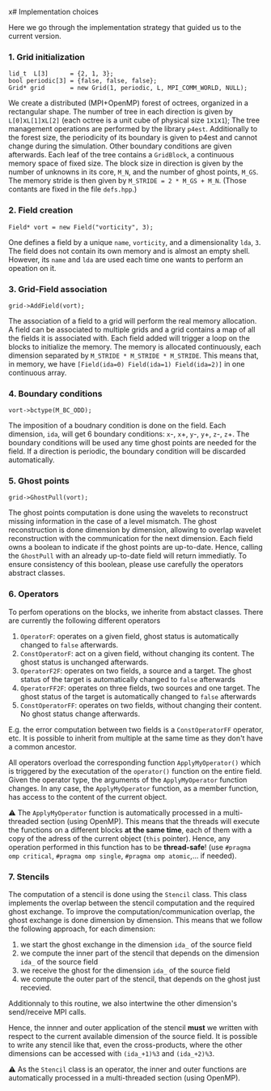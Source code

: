 x# Implementation choices

Here we go through the implementation strategy that guided us to the current version.

### 1. Grid initialization
```
lid_t  L[3]      = {2, 1, 3};
bool periodic[3] = {false, false, false};
Grid* grid       = new Grid(1, periodic, L, MPI_COMM_WORLD, NULL);
```
We create a distributed (MPI+OpenMP) forest of octrees, organized in a rectangular shape. The number of tree in each direction is given by `L[0]`x`L[1]`x`L[2]` (each octree is a unit cube of physical size `1`x`1`x`1`);
The tree management operations are performed by the library `p4est`. Additionally to the forest size, the periodicity of its boundary is given to p4est and cannot change during the simulation. Other boundary conditions are given afterwards. Each leaf of the tree contains a `GridBlock`, a continuous memory space of fixed size. The block size in direction is given by the number of unknowns in its core, `M_N`, and the number of ghost points, `M_GS`. The memory stride is then given by `M_STRIDE = 2 * M_GS + M_N`. (Those contants are fixed in the file `defs.hpp`.)


### 2. Field creation
```
Field* vort = new Field("vorticity", 3);
```
One defines a field by a unique `name`, `vorticity`, and a dimensionality `lda`, `3`. The field does not contain its own memory and is almost an empty shell. However, its `name` and `lda` are used each time one wants to perform an opeation on it.


### 3. Grid-Field association
```
grid->AddField(vort);
```
The association of a field to a grid will perform the real memory allocation. A field can be associated to multiple grids and a grid contains a map of all the fields it is associated with.
Each field added will trigger a loop on the blocks to initialize the memory. The memory is allocated continuously, each dimension separated by `M_STRIDE * M_STRIDE * M_STRIDE`. This means that, in memory, we have `[Field(ida=0) Field(ida=1) Field(ida=2)]` in one continuous array.


### 4. Boundary conditions
```
vort->bctype(M_BC_ODD);
```
The imposition of a boudnary condition is done on the field. Each dimension, `ida`, will get 6 boundary conditions: `x`-, `x`+, `y`-, `y`+, `z`-, `z`+. The boundary conditions will be used any time ghost points are needed for the field. If a direction is periodic, the boundary condition will be discarded automatically. 


### 5. Ghost points
```
grid->GhostPull(vort);
```
The ghost points computation is done using the wavelets to reconstruct missing information in the case of a level mismatch. The ghost reconstruction is done dimension by dimension, allowing to overlap wavelet reconstruction with the communication for the next dimension. Each field owns a boolean to indicate if the ghost points are up-to-date. Hence, calling the `GhostPull` with an already up-to-date field will return immediatly. To ensure consistency of this boolean, please use carefully the operators abstract classes.


### 6. Operators
To perfom operations on the blocks, we inherite from abstact classes. There are currently the following different operators
<!-- 1. `OperatorS`: a simple operator, does not interact with any field -->
1. `OperatorF`: operates on a given field, ghost status is automatically changed to `false` afterwards.
1. `ConstOperatorF`: act on a given field, without changing its content. The ghost status is unchanged afterwards.
1. `OperatorF2F`: operates on two fields, a source and a target. The ghost status of the target is automatically changed to `false` afterwards
1. `OperatorFF2F`: operates on three fields, two sources and one target. The ghost status of the target is automatically changed to `false` afterwards
1. `ConstOperatorFF`: operates on two fields, without changing their content. No ghost status change afterwards.

E.g. the error computation between two fields is a `ConstOperatorFF` operator, etc. It is possible to inherit from multiple at the same time as they don't have a common ancestor.

All operators overload the corresponding function `ApplyMyOperator()` which is triggered by the executation of the `operator()` function on the entire field.
Given the operator type, the arguments of the `ApplyMyOperator` function changes. In any case, the `ApplyMyOperator` function, as a member function, has access to the content of the current object.

:warning: The `ApplyMyOperator` function is automatically processed in a multi-threaded section (using OpenMP). This means that the threads will execute the functions on a different blocks __at the same time__, each of them with a copy of the adress of the current object (`this` pointer). Hence, any operation performed in this function has to be __thread-safe__! (use `#pragma omp critical`, `#pragma omp single`, `#pragma omp atomic`,... if needed).


### 7. Stencils
The computation of a stencil is done using the `Stencil` class. This class implements the overlap between the stencil computation and the required ghost exchange.
To improve the computation/communication overlap, the ghost exchange is done dimension by dimension. This means that we follow the following approach, for each dimension:

1. we start the ghost exchange in the dimension `ida_` of the source field
2. we compute the inner part of the stencil that depends on the dimension `ida_` of the source field
3. we receive the ghost for the dimension `ida_` of the source field
4. we compute the outer part of the stencil, that depends on the ghost just recevied.

Additionnaly to this routine, we also intertwine the other dimension's send/receive MPI calls.

Hence, the innner and outer application of the stencil **must** we written with respect to the current available dimension of the source field.
It is possible to write any stencil like that, even the cross-products, where the other dimensions can be accessed with `(ida_+1)%3` and `(ida_+2)%3`.

:warning: As the `Stencil` class is an operator, the inner and outer functions are automatically processed in a multi-threaded section (using OpenMP).


